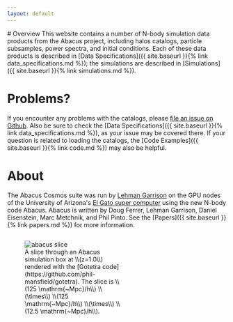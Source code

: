```yaml
---
layout: default
---
```


<div class="twocolumn" markdown="1">
# Overview
This website contains a number of N-body simulation data products
from the Abacus project, including halos catalogs, particle subsamples, power spectra,
and initial conditions. Each of these data products is described in
[Data Specifications]({{ site.baseurl }}{% link data_specifications.md %});
the simulations are described in [Simulations]({{ site.baseurl }}{% link simulations.md %}).

# Problems?
If you encounter any problems with the catalogs, please
[file an issue on Github](https://github.com/lgarrison/AbacusCosmos/issues). Also be sure to check the
[Data Specifications]({{ site.baseurl }}{% link data_specifications.md %}), as your issue may be covered there.
If your question is related to loading the catalogs, the [Code Examples]({{ site.baseurl }}{% link code.md %})
may also be helpful.

# About
The Abacus Cosmos suite was run by [Lehman Garrison](http://lgarrison.github.io/) on the GPU nodes of the University of Arizona's
[El Gato super computer](http://elgato.arizona.edu/) using the new N-body code Abacus.  Abacus is written by Doug Ferrer, Lehman Garrison,
Daniel Eisenstein, Marc Metchnik, and Phil Pinto.  See the [Papers]({{ site.baseurl }}{% link papers.md %}) for more information.
</div>

<div>
<figure style="width: 45%; float: left;">
<img src="{{ site.baseurl }}{% link abacus_slice.png %}" alt="abacus slice"/>
<figcaption markdown="1">
A slice through an Abacus simulation box at \\(z=1.0\\) rendered with the [Gotetra code](https://github.com/phil-mansfield/gotetra).  The slice is \\(125 \mathrm{~Mpc}/h\\) \\(\times\\) \\(125 \mathrm{~Mpc}/h\\) \\(\times\\) \\(12.5 \mathrm{~Mpc}/h\\).
</figcaption>
</figure>
</div>